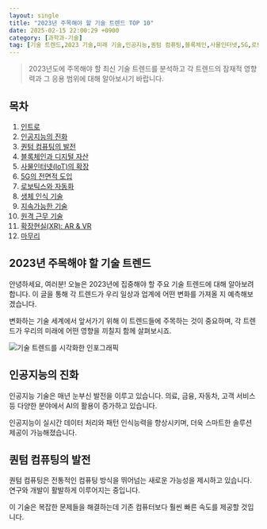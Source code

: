 ```yaml
---
layout: single
title: "2023년 주목해야 할 기술 트렌드 TOP 10"
date: 2025-02-15 22:00:29 +0900
category: [과학과-기술]
tag: [기술 트렌드,2023 기술,미래 기술,인공지능,퀀텀 컴퓨팅,블록체인,사물인터넷,5G,로보틱스,생체 인식,지속가능 기술,원격 근무,확장 현실]
---
```

  
> 2023년도에 주목해야 할 최신 기술 트렌드를 분석하고 각 트렌드의 잠재적 영향력과 그 응용 범위에 대해 알아보시기 바랍니다.

## 목차
1. [인트로](#인트로)
2. [인공지능의 진화](#인공지능의-진화)
3. [퀀텀 컴퓨팅의 발전](#퀀텀-컴퓨팅의-발전)
4. [블록체인과 디지털 자산](#블록체인과-디지털-자산)
5. [사물인터넷(IoT)의 확장](#사물인터넷iot의-확장)
6. [5G의 전면적 도입](#5g의-전면적-도입)
7. [로보틱스와 자동화](#로보틱스와-자동화)
8. [생체 인식 기술](#생체-인식-기술)
9. [지속가능한 기술](#지속가능한-기술)
10. [원격 근무 기술](#원격-근무-기술)
11. [확장현실(XR): AR & VR](#확장현실xr-ar-vr)
12. [마무리](#마무리)

## 2023년 주목해야 할 기술 트렌드

안녕하세요, 여러분! 오늘은 2023년에 집중해야 할 주요 기술 트렌드에 대해 알아보려 합니다. 이 글을 통해 각 트렌드가 우리 일상과 업계에 어떤 변화를 가져올 지 예측해보겠습니다.


변화하는 기술 세계에서 앞서가기 위해 이 트렌드들에 주목하는 것이 중요하며, 각 트렌드가 우리의 미래에 어떤 영향을 끼칠지 함께 살펴보시죠.


![기술 트렌드를 시각화한 인포그래픽](undefined)



## 인공지능의 진화

인공지능 기술은 매년 눈부신 발전을 이루고 있습니다. 의료, 금융, 자동차, 고객 서비스 등 다양한 분야에서 AI의 활용이 증가하고 있습니다.


인공지능이 실시간 데이터 처리와 패턴 인식능력을 향상시키며, 더욱 스마트한 솔루션 제공이 가능해졌습니다.



## 퀀텀 컴퓨팅의 발전

퀀텀 컴퓨팅은 전통적인 컴퓨팅 방식을 뛰어넘는 새로운 가능성을 제시하고 있습니다. 연구와 개발이 활발하게 이루어지는 중입니다.


이 기술은 복잡한 문제들을 해결하는데 기존 컴퓨터보다 훨씬 빠른 속도를 제공할 것입니다.

